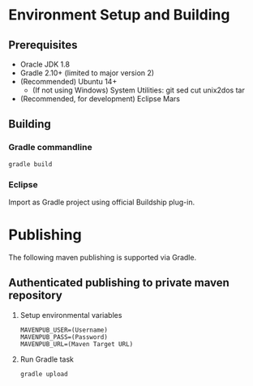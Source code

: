 # Environment Setup and Building
## Prerequisites
* Oracle JDK 1.8
* Gradle 2.10+ (limited to major version 2)
* (Recommended) Ubuntu 14+
	* (If not using Windows) System Utilities: git sed cut unix2dos tar
* (Recommended, for development) Eclipse Mars

## Building
### Gradle commandline

```
gradle build
```

### Eclipse
Import as Gradle project using official Buildship plug-in.

# Publishing
The following maven publishing is supported via Gradle.

## Authenticated publishing to private maven repository
1. Setup environmental variables

    ```
    MAVENPUB_USER=(Username)
    MAVENPUB_PASS=(Password)
    MAVENPUB_URL=(Maven Target URL)
    ```
2. Run Gradle task

    ```
    gradle upload
    ```